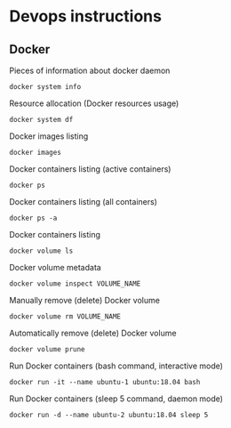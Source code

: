 # Devops instructions

## Docker

Pieces of information about docker daemon
```
docker system info
```
Resource allocation (Docker resources usage)
```
docker system df
```
Docker images listing
```
docker images
```
Docker containers listing (active containers)
```
docker ps
```
Docker containers listing (all containers)
```
docker ps -a
```
Docker containers listing
```
docker volume ls
```
Docker volume metadata
```
docker volume inspect VOLUME_NAME
```
Manually remove (delete) Docker volume
```
docker volume rm VOLUME_NAME
```
Automatically remove (delete) Docker volume
```
docker volume prune
```
Run Docker containers (bash command, interactive mode)
```
docker run -it --name ubuntu-1 ubuntu:18.04 bash
```
Run Docker containers (sleep 5 command, daemon mode)
```
docker run -d --name ubuntu-2 ubuntu:18.04 sleep 5
```
